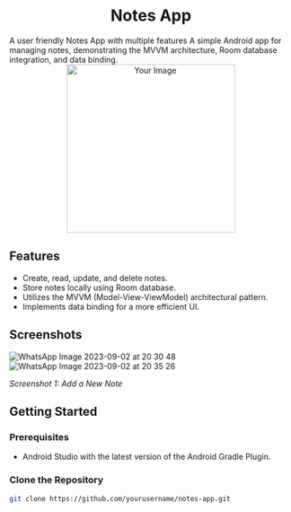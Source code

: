 <div align="center">
  <h1>Notes App</h1>
</div>
A user friendly Notes App with multiple features
A simple Android app for managing notes, demonstrating the MVVM architecture, Room database integration, and data binding.

<div align="center">
  <img src="https://github.com/Darpan2004/Notes-App/assets/126506854/0559855e-718b-476e-acef-1be6077c03d2" alt="Your Image" width="300" height="300" />
</div>

## Features

- Create, read, update, and delete notes.
- Store notes locally using Room database.
- Utilizes the MVVM (Model-View-ViewModel) architectural pattern.
- Implements data binding for a more efficient UI.

## Screenshots


![WhatsApp Image 2023-09-02 at 20 30 48](https://github.com/Darpan2004/Notes-App/assets/126506854/72ca8220-cab6-40d5-9d52-2d4c80520723)
![WhatsApp Image 2023-09-02 at 20 35 26](https://github.com/Darpan2004/Notes-App/assets/126506854/2ad64b1b-3a20-4a29-9edf-de73e79af0d4)

*Screenshot 1: Add a New Note*




## Getting Started

### Prerequisites

- Android Studio with the latest version of the Android Gradle Plugin.

### Clone the Repository

```bash
git clone https://github.com/yourusername/notes-app.git
